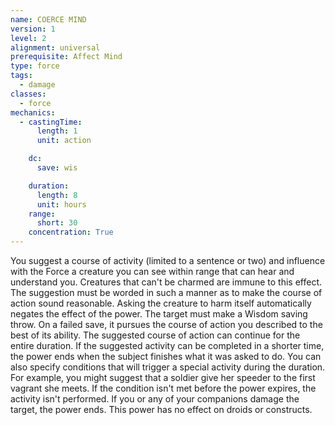 ```yaml
---
name: COERCE MIND
version: 1
level: 2
alignment: universal
prerequisite: Affect Mind
type: force
tags:
  - damage
classes:
  - force
mechanics:
  - castingTime:
      length: 1
      unit: action

    dc:
      save: wis

    duration:
      length: 8
      unit: hours
    range:
      short: 30
    concentration: True
---
```

You suggest a course of activity (limited to a
sentence or two) and influence with the Force a
creature you can see within range that can hear and
understand you. Creatures that can't be charmed are
immune to this effect. The suggestion must be worded
in such a manner as to make the course of action
sound reasonable. Asking the creature to harm itself
automatically negates the effect of the power.
The target must make a Wisdom saving throw. On a
failed save, it pursues the course of action you
described to the best of its ability. The suggested
course of action can continue for the entire duration. If
the suggested activity can be completed in a shorter
time, the power ends when the subject finishes what it
was asked to do.
You can also specify conditions that will trigger a
special activity during the duration. For example, you
might suggest that a soldier give her speeder to the
first vagrant she meets. If the condition isn't met
before the power expires, the activity isn't performed.
If you or any of your companions damage the target,
the power ends. This power has no effect on droids or
constructs.

    